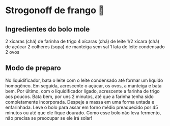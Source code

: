 # Strogonoff de frango :chicken:



## Ingredientes do bolo mole

2 xícaras (chá) de farinha de trigo
4 xícaras (chá) de leite
1/2 xícara (chá) de açúcar
2 colheres (sopa) de manteiga sem sal
1 lata de leite condensado
2 ovos

## Modo de preparo

No liquidificador, bata o leite com o leite condensado até formar um líquido homogêneo.
Em seguida, acrescente o açúcar, os ovos, a manteiga e bata bem.
Por último, com o liquidificador ligado, acrescente a farinha de trigo aos poucos.
Bata bem, por uns 2 minutos, até que a farinha tenha sido completamente incorporada.
Despeje a massa em uma forma untada e enfarinhada.
Leve o bolo para assar em forno médio preaquecido por 45 minutos ou até que ele fique dourado.
Como esse bolo não leva fermento, não precisa se preocupar se ele irá solar!
